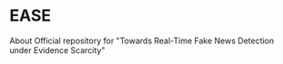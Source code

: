 # EASE
About Official repository for "Towards Real-Time Fake News Detection under Evidence Scarcity"
